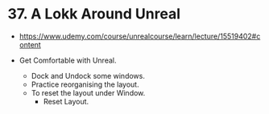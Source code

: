 # 37. A Lokk Around Unreal

- <https://www.udemy.com/course/unrealcourse/learn/lecture/15519402#content>

- Get Comfortable with Unreal.
  - Dock and Undock some windows.
  - Practice reorganising the layout.
  - To reset the layout under Window.
    - Reset Layout.
